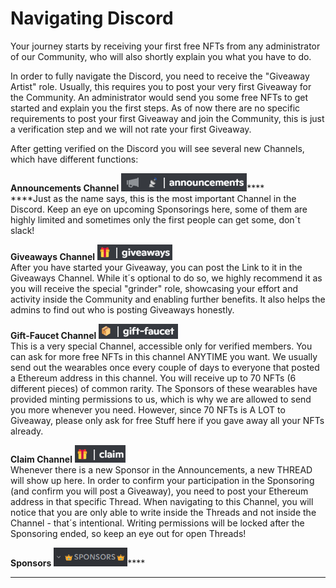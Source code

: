 # Navigating Discord

Your journey starts by receiving your first free NFTs from any administrator of our Community, who will also shortly explain you what you have to do.&#x20;

In order to fully navigate the Discord, you need to receive the "Giveaway Artist" role. Usually, this requires you to post your very first Giveaway for the Community. An administrator would send you some free NFTs to get started and explain you the first steps. As of now there are no specific requirements to post your first Giveaway and join the Community, this is just a verification step and we will not rate your first Giveaway.

After getting verified on the Discord you will see several new Channels, which have different functions:

**Announcements Channel** <img src="../.gitbook/assets/image.png" alt="" data-size="line">****\
****Just as the name says, this is the most important Channel in the Discord. Keep an eye on upcoming Sponsorings here, some of them are highly limited and sometimes only the first people can get some, don´t slack!

**Giveaways Channel** <img src="../.gitbook/assets/image (1).png" alt="" data-size="line">\
After you have started your Giveaway, you can post the Link to it in the Giveaways Channel. While it´s optional to do so, we highly recommend it as you will receive the special "grinder" role, showcasing your effort and activity inside the Community and enabling further benefits. It also helps the admins to find out who is posting Giveaways honestly.

**Gift-Faucet Channel** <img src="../.gitbook/assets/image (4).png" alt="" data-size="line">\
This is a very special Channel, accessible only for verified members. You can ask for more free NFTs in this channel ANYTIME you want. We usually send out the wearables once every couple of days to everyone that posted a Ethereum address in this channel. You will receive up to 70 NFTs (6 different pieces) of common rarity. The Sponsors of these wearables have provided minting permissions to us, which is why we are allowed to send you more whenever you need. However, since 70 NFTs is A LOT to Giveaway, please only ask for free Stuff here if you gave away all your NFTs already.

**Claim Channel** <img src="../.gitbook/assets/image (2).png" alt="" data-size="line">\
Whenever there is a new Sponsor in the Announcements, a new THREAD will show up here. In order to confirm your participation in the Sponsoring (and confirm you will post a Giveaway), you need to post your Ethereum address in that specific Thread. When navigating to this Channel, you will notice that you are only able to write inside the Threads and not inside the Channel - that´s intentional. Writing permissions will be locked after the Sponsoring ended, so keep an eye out for open Threads!

**Sponsors** <img src="../.gitbook/assets/image (3).png" alt="" data-size="line">****

****
